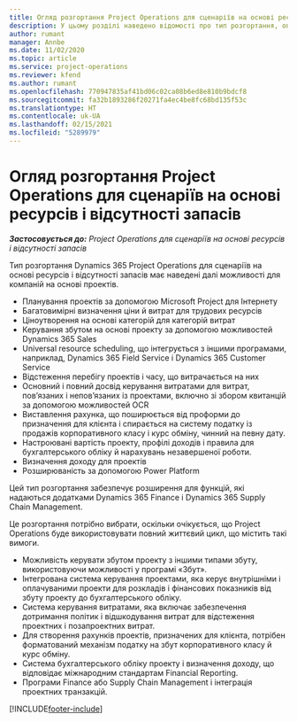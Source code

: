```yaml
---
title: Огляд розгортання Project Operations для сценаріїв на основі ресурсів і відсутності запасів
description: У цьому розділі наведено відомості про тип розгортання, операції Project для сценаріїв на основі ресурсів і відсутності запасів.
author: rumant
manager: Annbe
ms.date: 11/02/2020
ms.topic: article
ms.service: project-operations
ms.reviewer: kfend
ms.author: rumant
ms.openlocfilehash: 770947835af41bd06c02ca08b6ed8e810b9bdcf8
ms.sourcegitcommit: fa32b1893286f20271fa4ec4be8fc68bd135f53c
ms.translationtype: HT
ms.contentlocale: uk-UA
ms.lasthandoff: 02/15/2021
ms.locfileid: "5289979"
---
```

# <a name="project-operations-for-resourcenon-stocked-based-scenarios-deployment-overview"></a>Огляд розгортання Project Operations для сценаріїв на основі ресурсів і відсутності запасів

_**Застосовується до:** Project Operations для сценаріїв на основі ресурсів і відсутності запасів_

Тип розгортання Dynamics 365 Project Operations для сценаріїв на основі ресурсів і відсутності запасів має наведені далі можливості для компаній на основі проектів.

- Планування проектів за допомогою Microsoft Project для Інтернету
- Багатовимірні визначення ціни й витрат для трудових ресурсів
- Ціноутворення на основі категорій для категорій витрат
- Керування збутом на основі проекту за допомогою можливостей Dynamics 365 Sales
- Universal resource scheduling, що інтегрується з іншими програмами, наприклад, Dynamics 365 Field Service і Dynamics 365 Customer Service
- Відстеження перебігу проектів і часу, що витрачається на них
- Основний і повний досвід керування витратами для витрат, пов’язаних і непов’язаних із проектами, включно зі збором квитанцій за допомогою можливостей OCR
- Виставлення рахунка, що поширюється від проформи до призначення для клієнта і спирається на систему податку із продажів корпоративного класу і курс обміну, чинний на певну дату.
- Настроювані вартість проекту, профілі доходів і правила для бухгалтерського обліку й нарахувань незавершеної роботи.
- Визначення доходу для проектів
- Розширюваність за допомогою Power Platform

Цей тип розгортання забезпечує розширення для функцій, які надаються додатками Dynamics 365 Finance і Dynamics 365 Supply Chain Management.

Це розгортання потрібно вибрати, оскільки очікується, що Project Operations буде використовувати повний життєвий цикл, що містить такі вимоги.

- Можливість керувати збутом проекту з іншими типами збуту, використовуючи можливості у програмі «Збут».
- Інтегрована система керування проектами, яка керує внутрішніми і оплачуваними проекти для розкладів і фінансових показників від збуту проекту до бухгалтерського обліку.
- Система керування витратами, яка включає забезпечення дотримання політик і відшкодування витрат для відстеження проектних і позапроектних витрат.
- Для створення рахунків проектів, призначених для клієнта, потрібен форматований механізм податку на збут корпоративного класу й курс обміну.
- Система бухгалтерського обліку проекту і визначення доходу, що відповідає міжнародним стандартам Financial Reporting.
- Програми Finance або Supply Chain Management і інтеграція проектних транзакцій.


[!INCLUDE[footer-include](../includes/footer-banner.md)]